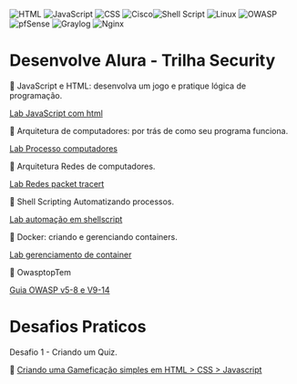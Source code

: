  <img alt="HTML" src="https://img.shields.io/badge/HTML-239120?style=flat&logo=html5&logoColor=white"> <img alt="JavaScript" src="https://img.shields.io/badge/JavaScript-F7DF1E?style=flat&logo=javascript&logoColor=black"> ![CSS](https://img.shields.io/badge/CSS-1572B6?style=flat&logo=css3&logoColor=white)
 ![Cisco](https://img.shields.io/badge/Cisco-1BA0D7?style=flat&logo=cisco&logoColor=white)![Shell Script](https://img.shields.io/badge/Shell_Script-121011?style=flat&logo=gnu-bash&logoColor=white) ![Linux](https://img.shields.io/badge/Linux-FCC624?style=flat&logo=linux&logoColor=black) ![OWASP](https://img.shields.io/badge/OWASP-0052CC?style=flat&logo=owasp&logoColor=white) ![pfSense](https://img.shields.io/badge/pfSense-333333?style=flat&logo=pfsense&logoColor=white) ![Graylog](https://img.shields.io/badge/Graylog-900020?style=flat&logo=graylog&logoColor=white) ![Nginx](https://img.shields.io/badge/Nginx-009639?style=flat&logo=nginx&logoColor=white)

#  Desenvolve Alura - Trilha Security </h3> 
📕 JavaScript e HTML: desenvolva um jogo e pratique lógica de programação. </p>
<a href=https://github.com/BrunoSantos88/Desenvolve-Trilha-SI/tree/main/javascript_fundamentos/javacript_html_criando_jogo/> Lab JavaScript com html </a>  </p>
        </li>
📕 Arquitetura de computadores: por trás de como seu programa funciona.  </p>
 <a href=https://github.com/BrunoSantos88/Desenvolve-Security/tree/main/arquitetura_semana_2/> Lab Processo computadores </a>  </p>

📕 Arquitetura Redes de computadores. </p>
<a href=https://github.com/BrunoSantos88/Desenvolve-Trilha-SI/tree/main/redes_semana_5-6-7/> Lab Redes packet tracert </a>  </p>

📕 Shell Scripting Automatizando processos. </p>
<a href= https://github.com/BrunoSantos88/Desenvolve-Trilha-SI/tree/main/shellscript-semana_8/semana_8.2/> Lab automação em shellscript </a>  </p>

📕 Docker: criando e gerenciando containers. </p>
 <a href= https://github.com/BrunoSantos88/Desenvolve-Trilha-SI/tree/main/container_fundamentos/docker_fundamentos/> Lab gerenciamento de container </a>  </p> 

📕 OwasptopTem  </p>
 [Guia OWASP v5-8 e V9-14](https://drive.google.com/file/d/1xeUWOu645Fq98XJ-R_B453ZMAE8HFnSB/view?usp=drive_link) </p> 



# Desafios Praticos

 Desafio 1 - Criando um Quiz. </p>
🎯 <a href= https://github.com/BrunoSantos88/Desenvolve-Trilha-SI/tree/desafio/> Criando uma Gameficação simples em HTML > CSS > Javascript </a>  </p> 


